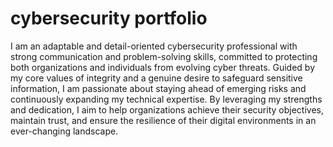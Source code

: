 # cybersecurity portfolio
I am an adaptable and detail-oriented cybersecurity professional with strong communication and problem-solving skills, committed to protecting both organizations and individuals from evolving cyber threats. Guided by my core values of integrity and a genuine desire to safeguard sensitive information, I am passionate about staying ahead of emerging risks and continuously expanding my technical expertise. By leveraging my strengths and dedication, I aim to help organizations achieve their security objectives, maintain trust, and ensure the resilience of their digital environments in an ever-changing landscape.

